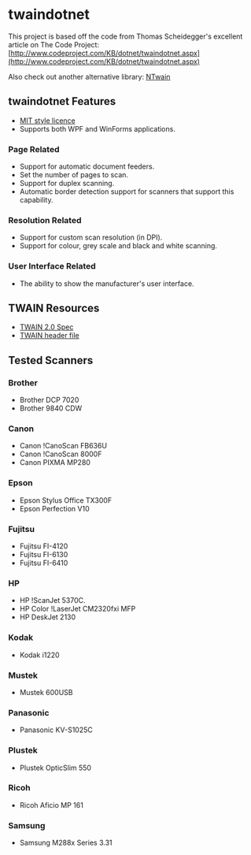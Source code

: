 # twaindotnet

This project is based off the code from Thomas Scheidegger's excellent article on The Code Project: [http://www.codeproject.com/KB/dotnet/twaindotnet.aspx](http://www.codeproject.com/KB/dotnet/twaindotnet.aspx)

Also check out another alternative library: [NTwain](http://www.nuget.org/packages/NTwain/)


## twaindotnet Features
  * [MIT style licence](License.txt)
  * Supports both WPF and WinForms applications.

### Page Related
  * Support for automatic document feeders.
  * Set the number of pages to scan.
  * Support for duplex scanning.
  * Automatic border detection support for scanners that support this capability.

### Resolution Related
  * Support for custom scan resolution (in DPI).
  * Support for colour, grey scale and black and white scanning.

### User Interface Related
  * The ability to show the manufacturer's user interface.
  
  

## TWAIN Resources
  
  * [TWAIN 2.0 Spec](http://www.twain.org/docs/TWAIN_2_Spec.pdf)
  * [TWAIN header file](http://www.twain.org/devfiles/twain.h)
 
 
  
## Tested Scanners

### Brother
   * Brother DCP 7020
   * Brother 9840 CDW

### Canon
   * Canon !CanoScan FB636U
   * Canon !CanoScan 8000F
   * Canon PIXMA MP280

### Epson
   * Epson Stylus Office TX300F
   * Epson Perfection V10

### Fujitsu
   * Fujitsu FI-4120
   * Fujitsu FI-6130
   * Fujitsu FI-6410

### HP
   * HP !ScanJet 5370C.
   * HP Color !LaserJet CM2320fxi MFP
   * HP DeskJet 2130

### Kodak
   * Kodak i1220

### Mustek
   * Mustek 600USB

### Panasonic
   * Panasonic KV-S1025C
   
### Plustek
   * Plustek OpticSlim 550

### Ricoh
   * Ricoh Aficio MP 161
   
### Samsung
   * Samsung M288x Series 3.31
   
